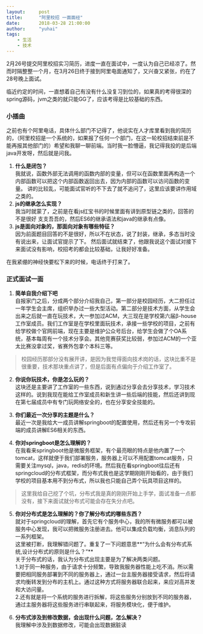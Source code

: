```yaml
---
layout:     post
title:      "阿里校招 一面面经"
date:       2018-03-28 21:00:00
author:     "yuhai"
tags:
    - 生活
    - 技术
---
```

2月26号提交阿里校招实习简历，进度一直在面试中，一度认为自己已经凉了。然而时隔整整一个月，在3月26日终于接到阿里电面通知了，又兴奋又紧张，约在了28号晚上面试。

临近约定的时间，一直想着自己有没有什么没复习到位的，如果真的考得很深的spring源码，jvm之类的就只能GG了，应该考得是比较基础的东西。
### 小插曲 
之前也有个阿里电话，具体什么部门不记得了，他说实在人才库里看到我的简历的，（阿里校招是一个系统的，如果报了任何一个部门，在这一轮校招结束前是不能再报其他部门的）希望和我聊一聊前端。当时我一脸懵逼，我记得我投的是后端java开发呀，然后就是问我。  
1. **什么是闭包？**  
我就说，函数外部无法调用的函数内部的变量，但可以在函数里面再构造一个内部函数可以把这个内部函数返回出去，因为内部的函数可以访问函数的变量。
讲的比较乱，可能面试官听的不下去了就不追问了，这里应该要讲作用域之类的。  
2. **js的继承怎么实现？**  
我当时就蒙了，之前是在看js红宝书的时候里面有讲到原型链之类的，回答的不是很好 支支吾吾的，然后ES6的继承语法和java的继承有点像。  
3. **js是面向对象的，那面向对象有哪些特征？**  
因为前面题目回答的不是很好，所以不在状态，说了封装，继承，多态当时没有说出来，让面试官提示了下。
然后面试就结束了，他跟我说这个面试对接下来面试没有影响，校招考的都会比较基础，让我好好准备。  



在我紧绷的神经快要松下来的时候，电话终于打来了。

### 正式面试一面
1. **简单自我介绍下吧**  
自报家门之后，分成两个部分介绍我自己，第一部分是校园经历，大二担任过一年学生会主席，组织举办过一些大型活动。第二部分是技术方面，从学生会出来之后就一直在玩技术，大一参加过ACM，大三现在是学校第六届β-house工作室成员。我们工作室是在学校里面玩技术，承接一些学校的项目，之前有给学校做个官网前端，现在主要是维护公众号后台，给学生会做了个OA系统，基本每周有一个技术分享会。其他竞赛获奖比较弱，参加过ACM的一个亚太比赛没拿过奖，省赛外包拿个本科三等。
> 校园经历那部分没有展开讲，是因为我觉得面向技术岗的话，这块比重不是很重要，技术那块重点讲了，但是后面有点偏向于介绍工作室了。

2. **你说你玩技术，你是怎么玩的？**  
这块还是主要讲了工作室的一些东西，说到通过分享会去分享技术，学习技术这样的。说到我现在能给工作室成员和新生讲一些后端的技能，然后还讲到现在第七届成员中有专门玩网络安全的，也在分享安全技能的。

3. **你们最近一次分享的主题是什么？**  
最近一次是我给大一成员讲解springboot的配置使用，然后还有另一个专攻前端的成员讲解ES6相关的东西。

4. **你对springboot是怎么理解的？**  
在我看来springboot他是微服务框架，有个最亮眼的特点是他内置了一个tomcat，这样就便于我们部署服务，服务器上可以不用配置tomcat服务，只需要关注mysql，java，redis的环境。然后我在看springboot往后还有springcloud的分布式框架，而分布式我也是这学期刚刚开始看的，由于我们学校的项目基本用不到分布式，所以我也只能自己弄个玩具项目这样的。
> 这里我给自己挖了个坑，分布式我是真的刚刚开始上手学，面试准备一点都没有，接下来面试就分布式可能会存在失分点吧。

5. **你对分布式是怎么理解的？你了解分布式的哪些东西？**  
就对于springcloud的理解，首先它有个服务中心，我的所有微服务都可以被服务中心发现，我可以把微服务注册进去。他可以集成负载均衡，消息队列的一系列框架。  
这里被打断，我理解错问题了。重复了一下问题意思**“为什么会有分布式系统,设计分布式的原则是什么？”**  
关于分布式的话，我认为分布式出现主要是为了解决两类问题。  
1.对于同一种服务，由于请求十分频繁，导致我服务器性能上吃不消。所以需要把相同服务部署到不同的服务器上，通过一台主服务器接受请求，然后将请求均衡转发到分布的主机上。通过这种方式将服务器联合起来，来应对高并发和大访问量。  
2.还有就是将一个系统的服务进行拆解，将这些服务分别放到不同的服务器，通过主服务器将这些服务进行串联起来，将服务模块化，便于维护。

6. **分布式涉及到修改数据，会出现什么问题，怎么解决？**  
我理解中涉及到数据修改，可能会出现数据脏读

